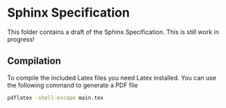 # Sphinx Specification

This folder contains a draft of the Sphinx Specification. This is still work in progress!

## Compilation

To compile the included Latex files you need Latex installed. You can use the following command to generate a PDF file

```bash
pdflatex -shell-escape main.tex
```
